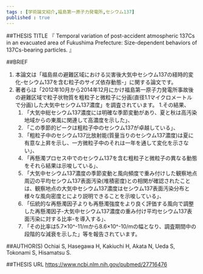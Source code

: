 ```yaml
--- 
tags : [学術論文紹介,福島第一原子力発電所,セシウム137] 
published : true
---
```


##THESIS TITLE
『
Temporal variation of post-accident atmospheric 137Cs in an evacuated area of Fukushima Prefecture: Size-dependent behaviors of 137Cs-bearing particles.
』
  
##BRIEF

1. 本論文は「福島県の避難区域における災害後大気中セシウム137の経時的変化-セシウム137を含む粒子のサイズ依存動態-」に関する論文です。
1. 著者らは「2012年10月から2014年12月にかけ福島第一原子力発電所事故後の避難区域で粒子状物質を粗粒子と微粒子に分画(直径1.1マイクロメートルで分画)した大気中セシウム137濃度」を調査されています。
1.その結果、
	1. 「大気中総セシウム137濃度には明確な季節変動があり、夏と秋は高汚染地域からの東風に関連して高濃度を示した」、
	1. 「この季節的ピークは粗粒子中のセシウム137が卓越している」、
	1. 「粗粒子中のセシウム137比放射能(質量当りのセシウム137濃度)は夏に有意な上昇を示し、一方微粒子中のそれは一年を通して変化を示さない」、
	1. 「再懸濁プロセス中でのセシウム137を含む粗粒子と微粒子の異なる動態をそれら結果は示唆している」、
	1. 「大気中セシウム137濃度の季節変動と風向頻度で重み付けした観察地点周辺の平均セシウム137表面汚染(堆積密度)との相関が確認されたことは、観察地点の大気中セシウム137濃度はセシウム137表面汚染分布と様々な風向密度とにより説明できることを示唆している」、
	1. 「伝統的な再懸濁因子よりも再懸濁強度をより良く評価する風向で調整した再懸濁因子-大気中セシウム137濃度の重み付け平均セシウム137表面汚染に対する比率-を導入する」、
	1. 「その比率は5.7×10^-11/mから8.6×10^-10/mの幅となり、調査期間中の段階的な減衰を示した」等を報告されています。 




##AUTHOR(S)
Ochiai S, Hasegawa H, Kakiuchi H, Akata N, Ueda S, Tokonami S, Hisamatsu S.


##THESIS URL
[
https://www.ncbi.nlm.nih.gov/pubmed/27716476
](
https://www.ncbi.nlm.nih.gov/pubmed/27716476
)